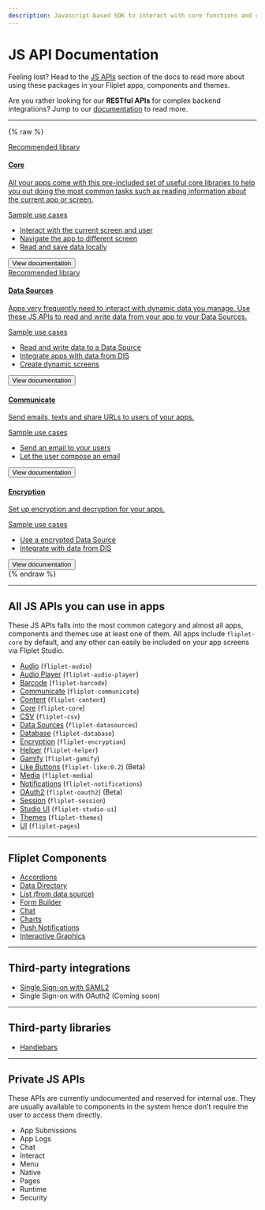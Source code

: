 ```yaml
---
description: Javascript-based SDK to interact with core functions and components in your Fliplet Apps.
---
```


# JS API Documentation

Feeling lost? Head to the [JS APIs](JS-APIs.md) section of the docs to read more about using these packages in your Fliplet apps, components and themes.

<p class="quote">Are you rather looking for our <strong>RESTful APIs</strong> for complex backend integrations? Jump to our <a href="/REST-API-Documentation.html">documentation</a> to read more.</p>

---

{% raw %}
<section class="blocks alt">
  <a class="bl two" href="/API/fliplet-core.html">
    <div>
      <span class="pin">Recommended library</span>
      <h4>Core</h4>
      <p>All your apps come with this pre-included set of useful core libraries to help you out doing the most common tasks such as reading information about the current app or screen.</p>
      <p class="note">Sample use cases</p>
      <ul>
        <li>Interact with the current screen and user</li>
        <li>Navigate the app to different screen</li>
        <li>Read and save data locally</li>
      </ul>
      <button>View documentation</button>
    </div>
  </a>
  <a class="bl two" href="/API/fliplet-datasources.html">
    <div>
      <span class="pin">Recommended library</span>
      <h4>Data Sources</h4>
      <p>Apps very frequently need to interact with dynamic data you manage. Use these JS APIs to read and write data from your app to your Data Sources.</p>
      <p class="note">Sample use cases</p>
      <ul>
        <li>Read and write data to a Data Source</li>
        <li>Integrate apps with data from DIS</li>
        <li>Create dynamic screens</li>
      </ul>
      <button>View documentation</button>
    </div>
  </a>
</section>
<section class="blocks alt">
  <a class="bl two" href="/API/fliplet-core.html">
    <div>
      <h4>Communicate</h4>
      <p>Send emails, texts and share URLs to users of your apps.</p>
      <p class="note">Sample use cases</p>
      <ul>
        <li>Send an email to your users</li>
        <li>Let the user compose an email</li>
      </ul>
      <button>View documentation</button>
    </div>
  </a>
  <a class="bl two" href="/API/fliplet-datasources.html">
    <div>
      <h4>Encryption</h4>
      <p>Set up encryption and decryption for your apps.</p>
      <p class="note">Sample use cases</p>
      <ul>
        <li>Use a encrypted Data Source</li>
        <li>Integrate with data from DIS</li>
      </ul>
      <button>View documentation</button>
    </div>
  </a>
</section>
{% endraw %}

---

## All JS APIs you can use in apps

These JS APIs falls into the most common category and almost all apps, components and themes use at least one of them. All apps include `fliplet-core` by default, and any other can easily be included on your app screens via Fliplet Studio.

- [Audio](API/fliplet-audio.md) (`fliplet-audio`)
- [Audio Player](API/fliplet-audio-player.md) (`fliplet-audio-player`)
- [Barcode](API/fliplet-barcode.md) (`fliplet-barcode`)
- [Communicate](API/fliplet-communicate.md) (`fliplet-communicate`)
- [Content](API/fliplet-content.md) (`fliplet-content`)
- [Core](API/fliplet-core.md) (`fliplet-core`)
- [CSV](API/fliplet-csv.md) (`fliplet-csv`)
- [Data Sources](API/fliplet-datasources.md) (`fliplet-datasources`)
- [Database](API/fliplet-database.md) (`fliplet-database`)
- [Encryption](API/fliplet-encryption.md) (`fliplet-encryption`)
- [Helper](API/fliplet-helper.md) (`fliplet-helper`)
- [Gamify](API/fliplet-gamify.md) (`fliplet-gamify`)
- [Like Buttons](API/like-buttons.md) (`fliplet-like:0.2`) (Beta)
- [Media](API/fliplet-media.md) (`fliplet-media`)
- [Notifications](API/fliplet-notifications.md) (`fliplet-notifications`)
- [OAuth2](API/fliplet-oauth2.md) (`fliplet-oauth2`) (Beta)
- [Session](API/fliplet-session.md) (`fliplet-session`)
- [Studio UI](UI-guidelines-interface.md) (`fliplet-studio-ui`)
- [Themes](API/fliplet-themes.md) (`fliplet-themes`)
- [UI](API/fliplet-ui.md) (`fliplet-pages`)

---

## Fliplet Components

- [Accordions](API/components/accordions.md)
- [Data Directory](API/components/data-directory.md)
- [List (from data source)](API/components/list-from-data-source.md)
- [Form Builder](API/components/form-builder.md)
- [Chat](API/components/chat.md)
- [Charts](API/components/charts.md)
- [Push Notifications](API/components/push-notifications.md)
- [Interactive Graphics](API/components/interactive-graphics.md)

---

## Third-party integrations

- [Single Sign-on with SAML2](API/integrations/sso-saml2.md)
- Single Sign-on with OAuth2 (Coming soon)

---

## Third-party libraries

- [Handlebars](API/libraries/handlebars.md)

---

## Private JS APIs

These APIs are currently undocumented and reserved for internal use. They are usually available to components in the system hence don't require the user to access them directly.

- App Submissions
- App Logs
- Chat
- Interact
- Menu
- Native
- Pages
- Runtime
- Security